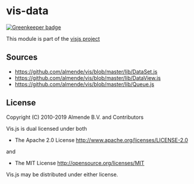 # vis-data

[![Greenkeeper badge](https://badges.greenkeeper.io/visjs/vis-data.svg)](https://greenkeeper.io/)

This module is part of the [visjs project](https://github.com/visjs)

## Sources

- https://github.com/almende/vis/blob/master/lib/DataSet.js
- https://github.com/almende/vis/blob/master/lib/DataView.js
- https://github.com/almende/vis/blob/master/lib/Queue.js

## License

Copyright (C) 2010-2019 Almende B.V. and Contributors

Vis.js is dual licensed under both

  * The Apache 2.0 License
    http://www.apache.org/licenses/LICENSE-2.0

and

  * The MIT License
    http://opensource.org/licenses/MIT

Vis.js may be distributed under either license.
